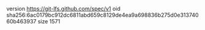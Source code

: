 version https://git-lfs.github.com/spec/v1
oid sha256:6ac0179bc912dc6811abd659c8129de4ea9a698836b275d0e31374060b463937
size 1571

